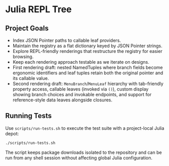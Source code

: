 # Julia REPL Tree

## Project Goals

- Index JSON Pointer paths to callable leaf providers.
- Maintain the registry as a flat dictionary keyed by JSON Pointer strings.
- Explore REPL-friendly renderings that restructure the registry for easier browsing.
- Keep each rendering approach testable as we iterate on designs.
- First rendering draft: nested NamedTuples where branch fields become ergonomic identifiers and leaf tuples retain both the original pointer and its callable value.
- Second rendering draft: `MenuBranch`/`MenuLeaf` hierarchy with tab-friendly property access, callable leaves (invoked via `()`), custom display showing branch choices and invokable endpoints, and support for reference-style data leaves alongside closures.

## Running Tests

Use `scripts/run-tests.sh` to execute the test suite with a
project-local Julia depot:

```
./scripts/run-tests.sh
```

The script keeps package downloads isolated to the repository and can be
run from any shell session without affecting global Julia configuration.
